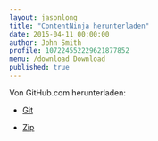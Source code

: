 ```yaml
---
layout: jasonlong
title: "ContentNinja herunterladen"
date: 2015-04-11 00:00:00
author: John Smith
profile: 107224552229621877852
menu: /download Download
published: true
---
```


Von GitHub.com herunterladen: 

  * [Git](https://github.com/contentninjaservices/contentninja.git)
	
  * [Zip](https://github.com/contentninjaservices/contentninja/archive/master.zip)



